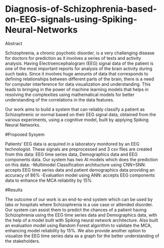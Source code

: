 # Diagnosis-of-Schizophrenia-based-on-EEG-signals-using-Spiking-Neural-Networks

Abstract

Schizophrenia, a chronic psychotic disorder, is a very challenging disease for doctors for prediction as it involves a series of tests and activity analysis. Having Electroencephalogram (EEG) signal data of the patient is one of the most important reports for analysis of the brain activity during such tasks. Since it involves huge amounts of data that corresponds to defining relationships between different parts of the brain, there is a need for computer interference for data visualization and understanding. This leads to bringing in the power of machine learning models that helps in resolving the complexities using mathematical models for better understanding of the correlations in the data features. 

Our work aims to build a system that can reliably classify a patient as Schizophrenic or normal based on their EEG signal data, obtained from the various experiments, using a cognitive model, built by applying Spiking Neural Networks. 

#Proposed Sysyem

Patients’ EEG data is acquired in a laboratory monitored by an EEG technologist. These signals are preprocessed and 3 csv files are created from this data: EEG time series data, Demographics data and EEG components data. Our system has two AI models which does the prediction on this data:
-Multimodel Classification architucture using CNN+SNN: accepts EEG time series data and patient demographics data providing an accuracy of 86%
-Evaluation model using ANN: accepts EEG components data to enhance the MCA reliability by 15%

#Results

The outcome of our work is an end-to-end system which can be used by labs or hospitals where Schizophrenia is a use case or attended disorder. Our system can assist them to predict the chances of a patient having Schizophrenia using the EEG time series data and Demographics data, with the help of a model built with Spiking neural network architecture. Also built an evaluation model using Random Forest algorithm to validate the MCA, enhancing model reliability by 15%.
We also provide another option to visualize the EEG time series data as a graph for the better understanding of the stakeholders.
